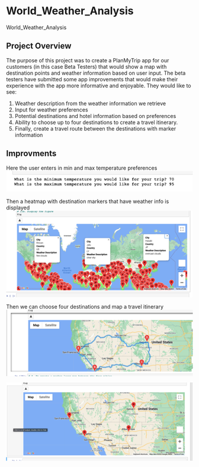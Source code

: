# World_Weather_Analysis
World_Weather_Analysis

## Project Overview
The purpose of this project was to create a PlanMyTrip app for our customers (in this case Beta Testers)
that would show a map with destination points and weather information based on user input. The beta testers
have submitted some app improvements that would make their experience with the app more informative and enjoyable.
They would like to see:
1. Weather description from the weather information we retrieve
2. Input for weather preferences
3. Potential destinations and hotel information based on preferences
4. Ability to choose up to four destinations to create a travel itinerary.
5. Finally, create a travel route between the destinations with marker information

## Improvments
Here the user enters in min and max temperature preferences
![User Prompt to input Temp preferences](weather_data/user_prompt.png)

Then a heatmap with destination markers that have weather info is displayed
![Destination Map with weather info](Vacation_Search/WeatherPy_vacation_map.png)

Then we can choose four destinations and map a travel itinerary
![Travel Itinerary](Vacation_Itinerary/WeatherPy_travel_map.png)

![Travel Destinations](Vacation_Itinerary/WeatherPy_travel_map_markers.png)
